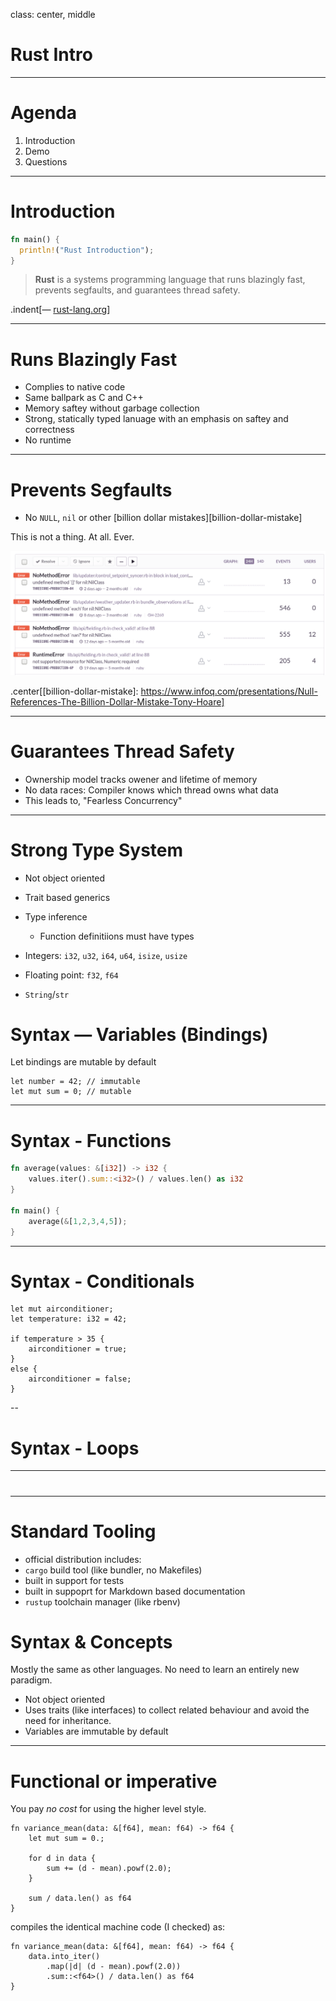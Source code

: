 class: center, middle

# Rust Intro

---

# Agenda

1. Introduction
2. Demo
3. Questions

---

# Introduction

```rust
fn main() {
  println!("Rust Introduction");
}
```

> **Rust** is a systems programming language that runs blazingly fast, prevents segfaults, and guarantees thread safety. 

.indent[— [rust-lang.org](https://www.rust-lang.org/)]

---

# Runs Blazingly Fast

* Complies to native code
* Same ballpark as C and C++
* Memory saftey without garbage collection
* Strong, statically typed lanuage with an emphasis on saftey and correctness
* No runtime

---

# Prevents Segfaults

* No `NULL`, `nil` or other [billion dollar mistakes][billion-dollar-mistake]

This is not a thing. At all. Ever.

![undefined method for nil:NilClass](images/undefined-method-nil.png)

.center[[billion-dollar-mistake]: https://www.infoq.com/presentations/Null-References-The-Billion-Dollar-Mistake-Tony-Hoare]

---

# Guarantees Thread Safety

* Ownership model tracks owener and lifetime of memory
* No data races: Compiler knows which thread owns what data
* This leads to, "Fearless Concurrency"

---

# Strong Type System

* Not object oriented
* Trait based generics
* Type inference
  * Function definitiions must have types

* Integers: `i32`, `u32`, `i64`, `u64`, `isize`, `usize`
* Floating point: `f32`, `f64`
* `String`/`str`

# Syntax — Variables (Bindings)

Let bindings are mutable by default

```rust,skt-basic-main
let number = 42; // immutable
let mut sum = 0; // mutable
```

---

# Syntax - Functions

```rust
fn average(values: &[i32]) -> i32 {
    values.iter().sum::<i32>() / values.len() as i32
}

fn main() {
    average(&[1,2,3,4,5]);
}
```

---

# Syntax - Conditionals

```rust,skt-basic-main
let mut airconditioner;
let temperature: i32 = 42;

if temperature > 35 {
    airconditioner = true;
}
else {
    airconditioner = false;
}
```

--

# Syntax - Loops


---

# 

---

# Standard Tooling

* official distribution includes:
* `cargo` build tool (like bundler, no Makefiles)
* built in support for tests
* built in suppoprt for Markdown based documentation
* `rustup` toolchain manager (like rbenv)

# Syntax & Concepts

Mostly the same as other languages. No need to learn an entirely new paradigm.

* Not object oriented
* Uses traits (like interfaces) to collect related behaviour and avoid the need for inheritance.
* Variables are immutable by default

---

# Functional or imperative

You pay _no cost_ for using the higher level style.

```rust,skt-var-mean
fn variance_mean(data: &[f64], mean: f64) -> f64 {
    let mut sum = 0.;

    for d in data {
        sum += (d - mean).powf(2.0);
    }

    sum / data.len() as f64
}
```

compiles the identical machine code (I checked) as:

```rust,skt-var-mean
fn variance_mean(data: &[f64], mean: f64) -> f64 {
    data.into_iter()
        .map(|d| (d - mean).powf(2.0))
        .sum::<f64>() / data.len() as f64
}
```


